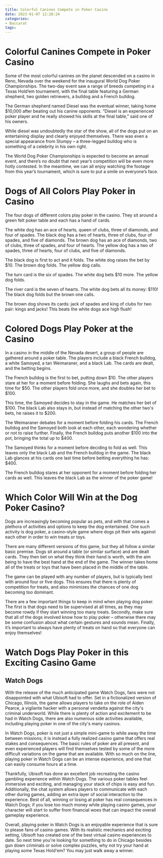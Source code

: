```yaml
---
title: Colorful Canines Compete in Poker Casino
date: 2023-01-07 12:28:24
categories:
- Baccarat
tags:
---
```



#  Colorful Canines Compete in Poker Casino

Some of the most colorful canines on the planet descended on a casino in Reno, Nevada over the weekend for the inaugural World Dog Poker Championships. The two-day event saw a range of breeds competing in a Texas Hold’em tournament, with the final table featuring a German shepherd, two golden retrievers, a bulldog and a French bulldog.

The German shepherd named Diesel was the eventual winner, taking home $10,000 after beating out his canine opponents. “Diesel is an experienced poker player and he really showed his skills at the final table,” said one of his owners.

While diesel was undoubtedly the star of the show, all of the dogs put on an entertaining display and clearly enjoyed themselves. There was even a special appearance from Stumpy – a three-legged bulldog who is something of a celebrity in his own right.

The World Dog Poker Championships is expected to become an annual event, and there’s no doubt that next year’s competition will be even more hotly contested. In the meantime, we can all enjoy watching the footage from this year’s tournament, which is sure to put a smile on everyone’s face.

#  Dogs of All Colors Play Poker in Casino 

The four dogs of different colors play poker in the casino. They sit around a green felt poker table and each has a hand of cards. 

The white dog has an ace of hearts, queen of clubs, three of diamonds, and four of spades. The black dog has a two of hearts, three of clubs, four of spades, and five of diamonds. The brown dog has an ace of diamonds, two of clubs, three of spades, and four of hearts. The yellow dog has a two of spades, three of hearts, four of clubs, and five of diamonds. 

The black dog is first to act and it folds. The white dog raises the bet by $10. The brown dog folds. The yellow dog calls. 

The turn card is the six of spades. The white dog bets $10 more. The yellow dog folds. 

The river card is the seven of hearts. The white dog bets all its money: $110! The black dog folds but the brown one calls. 

The brown dog shows its cards: jack of spades and king of clubs for two pair: kings and jacks! This beats the white dogs ace high flush!

#  Colored Dogs Play Poker at the Casino 

In a casino in the middle of the Nevada desert, a group of people are gathered around a poker table. The players include a black French bulldog, a white Samoyed, a tan Weimaraner, and a black Lab. The cards are dealt, and the betting begins. 

The French bulldog is the first to bet, putting down $10. The other players stare at her for a moment before folding. She laughs and bets again, this time for $50. The other players fold once more, and she doubles her bet to $100. 

This time, the Samoyed decides to stay in the game. He matches her bet of $100. The black Lab also stays in, but instead of matching the other two's bets, he raises it to $200. 

The Weimaraner debates for a moment before folding his cards. The French bulldog and the Samoyed both look at each other, each wondering whether or not to raise further. Finally, the French bulldog puts another $100 into the pot, bringing the total up to $400. 

The Samoyed thinks for a moment before deciding to fold as well. This leaves only the black Lab and the French bulldog in the game. The black Lab glances at his cards one last time before betting everything he has: $400. 

The French bulldog stares at her opponent for a moment before folding her cards as well. This leaves the black Lab as the winner of the poker game!

#  Which Color Will Win at the Dog Poker Casino? 

Dogs are increasingly becoming popular as pets, and with that comes a plethora of activities and options to keep the dog entertained. One such activity is dog poker, a casino-style game where dogs pit their wits against each other in order to win treats or toys.

There are many different versions of this game, but they all follow a similar basic premise. Dogs sit around a table (or similar surface) and are dealt cards. They then bet on what they think their hand is worth, with the aim being to have the best hand at the end of the game. The winner takes home all of the treats or toys that have been placed in the middle of the table.

The game can be played with any number of players, but is typically best with around four or five dogs. This ensures that there is plenty of competition for treats, and also minimizes the chances of one dog becoming too dominant.

There are a few important things to keep in mind when playing dog poker. The first is that dogs need to be supervised at all times, as they may become rowdy if they start winning too many treats. Secondly, make sure that all of the dogs involved know how to play poker – otherwise there may be some confusion about what certain gestures and sounds mean. Finally, it’s important to always have plenty of treats on hand so that everyone can enjoy themselves!

#  Watch Dogs Play Poker in this Exciting Casino Game

## Watch Dogs

With the release of the much anticipated game Watch Dogs, fans were not disappointed with what Ubisoft had to offer. Set in a fictionalized version of Chicago, Illinois, the game allows players to take on the role of Aiden Pearce, a vigilante hacker with a personal vendetta against the city's criminal underworld. While there is plenty of action and excitement to be had in Watch Dogs, there are also numerous side activities available, including playing poker in one of the city's many casinos.

 In Watch Dogs, poker is not just a simple mini-game to while away the time between missions; it is instead a fully realized casino game that offers real stakes and consequences. The basic rules of poker are all present, and even experienced players will find themselves tested by some of the more difficult variations on the game that are available. With so much on the line, playing poker in Watch Dogs can be an intense experience, and one that can easily consume hours at a time.

Thankfully, Ubisoft has done an excellent job recreating the casino gambling experience within Watch Dogs. The various poker tables feel immersive and exciting, and managing your stack of chips is easy and fun. Additionally, the chat system allows players to communicate with each other during games, adding an extra layer of social interaction to the experience. Best of all, winning or losing at poker has real consequences in Watch Dogs; if you lose too much money while playing casino games, your character will start to suffer from financial woes that can impact the overall gameplay experience.

Overall, playing poker in Watch Dogs is an enjoyable experience that is sure to please fans of casino games. With its realistic mechanics and exciting setting, Ubisoft has created one of the best virtual casino experiences to date. So next time you're looking for something to do in Chicago besides gun down criminals or solve complex puzzles, why not try your hand at playing some Texas Hold'em? You may just walk away a winner.